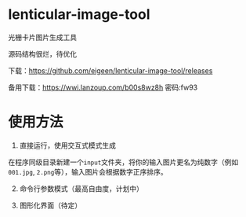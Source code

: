 # lenticular-image-tool
光栅卡片图片生成工具

源码结构很烂，待优化

下载：https://github.com/eigeen/lenticular-image-tool/releases

备用下载：https://wwi.lanzoup.com/b00s8wz8h 密码:fw93

# 使用方法

1. 直接运行，使用交互式模式生成

在程序同级目录新建一个`input`文件夹，将你的输入图片更名为纯数字（例如`001.jpg`, `2.png`等），输入图片会根据数字正序排序。

2. 命令行参数模式（最高自由度，计划中）

3. 图形化界面（待定）

